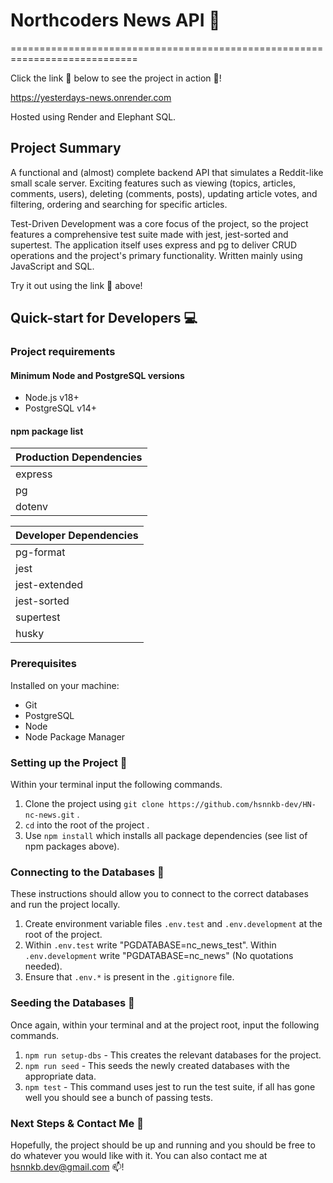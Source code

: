 # Northcoders News API 📰
============================================================================

Click the link 🔗 below to see the project in action 🚀!

https://yesterdays-news.onrender.com

Hosted using Render and Elephant SQL.

## Project Summary
A functional and (almost) complete backend API that simulates a Reddit-like small scale server. Exciting features such as viewing (topics, articles, comments, users), deleting (comments, posts), updating article votes, and filtering, ordering and searching for specific articles.

Test-Driven Development was a core focus of the project, so the project features a comprehensive test suite made with jest, jest-sorted and supertest. The application itself uses express and pg to deliver CRUD operations and the project's primary functionality. Written mainly using JavaScript and SQL.

Try it out using the link 🔗 above!

## Quick-start for Developers 💻
### Project requirements
#### Minimum Node and PostgreSQL versions
- Node.js v18+
- PostgreSQL v14+

#### npm package list

 | Production Dependencies |
 | :--- |
 | express |
 | pg |
 | dotenv |

 | Developer Dependencies |
 | :--- |
 | pg-format |
 | jest |
 | jest-extended |
 | jest-sorted |
 | supertest |
 | husky |

### Prerequisites
Installed on your machine:
- Git
- PostgreSQL
- Node
- Node Package Manager

### Setting up the Project 🔧
Within your terminal input the following commands.
 1. Clone the project using `git clone https://github.com/hsnnkb-dev/HN-nc-news.git` .
 2. `cd` into the root of the project .
 3. Use `npm install` which installs all package dependencies (see list of npm packages above).

### Connecting to the Databases 🔌
These instructions should allow you to connect to the correct databases and run the project locally.
 1. Create environment variable files `.env.test` and `.env.development` at   the root of the project.
 2. Within `.env.test` write "PGDATABASE=nc_news_test".
    Within `.env.development` write "PGDATABASE=nc_news"
	(No quotations needed).
 3. Ensure that `.env.*` is present in the `.gitignore` file.

### Seeding the Databases 🌰
Once again, within your terminal and at the project root, input the following commands.
 1. `npm run setup-dbs` - This creates the relevant databases for the project.
 2. `npm run seed` - This seeds the newly created databases with the appropriate data.
 3. `npm test` - This command uses jest to run the test suite, if all has gone well you should see a bunch of passing tests.

### Next Steps & Contact Me 🎉
Hopefully, the project should be up and running and you should be free to do whatever you would like with it. You can also contact me at hsnnkb.dev@gmail.com 📫!